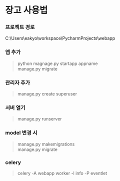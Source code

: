 # 장고 사용법
### 프로젝트 경로
C:\Users\eakyo\workspace\PycharmProjects\webapp
### 앱 추가
> python magnage.py startapp appname\
> manage.py migrate
### 관리자 추가
> manage.py create superuser
### 서버 열기
> manage.py runserver
### model 변경 시
> manage.py makemigrations\
> manage.py migrate
### celery
> celery -A webapp worker -l info -P eventlet